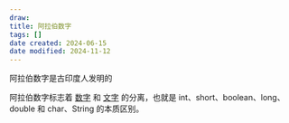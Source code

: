 ```yaml
---
draw:
title: 阿拉伯数字
tags: []
date created: 2024-06-15
date modified: 2024-11-12
---
```


阿拉伯数字是古印度人发明的

<!-- more -->

阿拉伯数字标志着 [数字](1%20一切皆项目/+%20数学之美/数字.md) 和 [文字](文字.md) 的分离，也就是 int、short、boolean、long、double 和 char、String 的本质区别。

